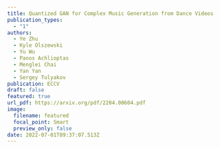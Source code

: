 ```yaml
---
title: Quantized GAN for Complex Music Generation from Dance Videos
publication_types:
  - "1"
authors:
  - Ye Zhu
  - Kyle Olszewski
  - Yu Wu
  - Panos Achlioptas
  - Menglei Chai
  - Yan Yan
  - Sergey Tulyakov
publication: ECCV
draft: false
featured: true
url_pdf: https://arxiv.org/pdf/2204.00604.pdf
image:
  filename: featured
  focal_point: Smart
  preview_only: false
date: 2022-07-01T09:37:07.513Z
---
```


